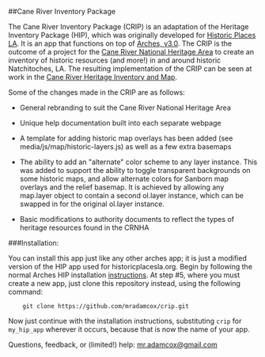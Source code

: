 ##Cane River Inventory Package

The Cane River Inventory Package (CRIP) is an adaptation of the Heritage Inventory Package (HIP), which was originally developed for [Historic Places LA](http://www.historicplacesla.org).  It is an app that functions on top of [Arches, v3.0](http://www.archesproject.org).  The CRIP is the outcome of a project for the [Cane River National Heritage Area](http://www.canerivernha.org) to create an inventory of historic resources (and more!) in and around historic Natchitoches, LA.  The resulting implementation of the CRIP can be seen at work in the [Cane River Heritage Inventory and Map](http://crhim.canerivernha.org).

Some of the changes made in the CRIP are as follows:

- General rebranding to suit the Cane River National Heritage Area

- Unique help documentation built into each separate webpage

- A template for adding historic map overlays has been added (see media/js/map/historic-layers.js) as well as a few extra basemaps

- The ability to add an "alternate" color scheme to any layer instance.  This was added to support the ability to toggle transparent backgrounds on some historic maps, and allow alternate colors for Sanborn map overlays and the relief basemap.  It is achieved by allowing any map.layer object to contain a second ol.layer instance, which can be swapped in for the original ol.layer instance.

- Basic modifications to authority documents to reflect the types of heritage resources found in the CRNHA

###Installation:

You can install this app just like any other arches app; it is just a modified version of the HIP app used for historicplacesla.org.  Begin by following the normal Arches HIP installation [instructions](http://arches-hip.readthedocs.org/en/latest/getting-started/#installating-arches-hip).  At step #5, where you must create a new app, just clone this repository instead, using the following command:

        git clone https://github.com/mradamcox/crip.git
        
Now just continue with the installation instructions, substituting `crip` for `my_hip_app` wherever it occurs, because that is now the name of your app.

Questions, feedback, or (limited!) help: mr.adamcox@gmail.com